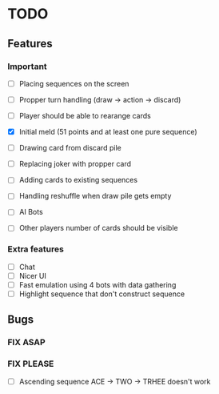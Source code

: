 # TODO

## Features
### Important
- [ ] Placing sequences on the screen
- [ ] Propper turn handling (draw -> action -> discard)
- [ ] Player should be able to rearange cards
- [x] Initial meld (51 points and at least one pure sequence)
- [ ] Drawing card from discard pile
- [ ] Replacing joker with propper card
- [ ] Adding cards to existing sequences
- [ ] Handling reshuffle when draw pile gets empty

- [ ] AI Bots
- [ ] Other players number of cards should be visible

### Extra features 
- [ ] Chat
- [ ] Nicer UI
- [ ] Fast emulation using 4 bots with data gathering
- [ ] Highlight sequence that don't construct sequence

## Bugs
### FIX ASAP



### FIX PLEASE
- [ ] Ascending sequence ACE -> TWO -> TRHEE doesn't work
